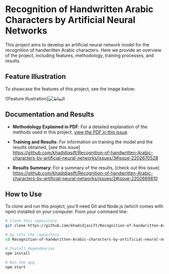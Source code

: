 # Recognition of Handwritten Arabic Characters by Artificial Neural Networks

This project aims to develop an artificial neural network model for the recognition of handwritten Arabic characters. Here we provide an overview of the project, including features, methodology, training processes, and results.

## Feature Illustration

To showcase the features of this project, see the image below:

![Feature Illustration]![التقاط](https://github.com/khadidjasift/Recognition-of-handwritten-Arabic-characters-by-artificial-neural-networks/assets/37297751/7e6cf656-aefa-4d94-b260-f2cf21f1dc42)


## Documentation and Results

- **Methodology Explained in PDF**: For a detailed explanation of the methods used in this project, [view the PDF in this issue](https://github.com/khadidjasift/Recognition-of-handwritten-Arabic-characters-by-artificial-neural-networks/issues/4).

- **Training and Results**: For information on training the model and the results obtained, [see this issue]
  https://github.com/khadidjasift/Recognition-of-handwritten-Arabic-characters-by-artificial-neural-networks/issues/3#issue-2202670528

- **Results Summary**: For a summary of the results, [check out this issue] https://github.com/khadidjasift/Recognition-of-handwritten-Arabic-characters-by-artificial-neural-networks/issues/2#issue-2202669810
  
## How to Use

To clone and run this project, you'll need Git and Node.js (which comes with npm) installed on your computer. From your command line:

```bash
# Clone this repository
git clone https://github.com/khadidjasift/Recognition-of-handwritten-Arabic-characters-by-artificial-neural-networks

# Go into the repository
cd Recognition-of-handwritten-Arabic-characters-by-artificial-neural-networks

# Install dependencies
npm install

# Run the app
npm start

